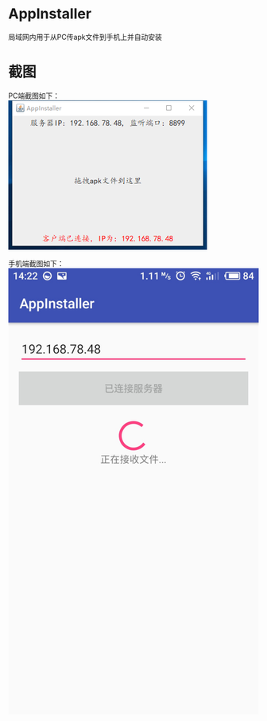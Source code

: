 # AppInstaller
局域网内用于从PC传apk文件到手机上并自动安装

# 截图
PC端截图如下：
![image](https://github.com/yubo725/AppInstaller/blob/master/AppInstaller_Server.png)

手机端截图如下：
![image](https://github.com/yubo725/AppInstaller/blob/master/AppInstaller_Client.jpg)

